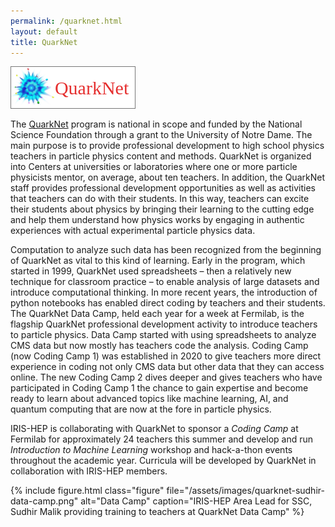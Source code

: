 ```yaml
---
permalink: /quarknet.html
layout: default
title: QuarkNet
---
```




  <a href="https://quarknet.org" style="text-decoration: none;color: #002b5c;background: #fff !important;border: 1px solid #777;font-size: 30px; padding: 15px 0px">
    <img src="/assets/logos/quarknet-logo.png" alt="QuarkNet Logo" style="line-height: 1.42857143;color: #002b5c;font-size: 30px;border: 0;max-height: 60px;vertical-align: top;margin-top: 2px;">
    <span style="font-size: 30px;margin-right: 10px;margin-left: -8px;line-height: 70px;color: #e53030;font-family: Times New Roman, Times, serif;">QuarkNet</span>
  </a>

<br>

The [QuarkNet](https://quarknet.org) program is national in scope and funded by the National Science Foundation through a grant to the University of Notre Dame. The main purpose is to provide professional development to high school physics teachers in particle physics content and methods. QuarkNet is organized into Centers at universities or laboratories where one or more particle physicists mentor, on average, about ten teachers. In addition, the QuarkNet staff provides professional development opportunities as well as activities that teachers can do with their students. In this way, teachers can excite their students about physics by bringing their learning to the cutting edge and help them understand how physics works by engaging in authentic experiences with actual experimental particle physics data.

Computation to analyze such data has been recognized from the beginning of QuarkNet as vital to this kind of learning. Early in the program, which started in 1999, QuarkNet used spreadsheets – then a relatively new technique for classroom practice – to enable analysis of large datasets and introduce computational thinking. In more recent years, the introduction of python notebooks has enabled direct coding by teachers and their students. The QuarkNet Data Camp, held each year for a week at Fermilab, is the flagship QuarkNet professional development activity to introduce teachers to particle physics. Data Camp started with using spreadsheets to analyze CMS data but now mostly has teachers code the analysis. Coding Camp (now Coding Camp 1) was established in 2020 to give teachers more direct experience in coding not only CMS data but other data that they can access online. The new Coding Camp 2 dives deeper and gives teachers who have participated in Coding Camp 1 the chance to gain expertise and become ready to learn about advanced topics like machine learning, AI, and quantum computing that are now at the fore in particle physics.

IRIS-HEP is collaborating with QuarkNet to sponsor a _Coding Camp_ at Fermilab for approximately 24 teachers this summer and develop and run _Introduction to Machine Learning_ workshop and hack-a-thon events throughout the academic year. Curricula will be developed by QuarkNet in collaboration with IRIS-HEP members.

{% include figure.html
    class="figure"
    file="/assets/images/quarknet-sudhir-data-camp.png"
    alt="Data Camp"
    caption="IRIS-HEP Area Lead for SSC, Sudhir Malik providing training to teachers at QuarkNet Data Camp"
%}
